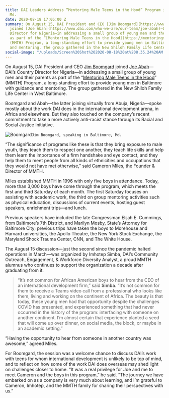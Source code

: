 ```yaml
---
title: DAI Leaders Address “Mentoring Male Teens in the Hood” Program in Baltimore,
  Md.
date: 2020-08-18 17:05:00 Z
summary: On August 15, DAI President and CEO [Jim Boomgard](https://www.dai.com/who-we-are/leadership/james-boomgard)
  joined [Joe Abah](https://www.dai.com/who-we-are/our-team/joe-abah)—DAI’s Country
  Director for Nigeria—in addressing a small group of young men and their parents
  as part of the “[Mentoring Male Teens in the Hood](https://mentoringmaleteens.org/)”
  (MMTH) Program, a long-standing effort to provide young men in Baltimore with guidance
  and mentoring. The group gathered in the New Shiloh Family Life Center in West Baltimore.
social-image: "/uploads/Screen%20Shot%202020-08-18%20at%208.35.24%20AM.png"
---
```


On August 15, DAI President and CEO [Jim Boomgard](https://www.dai.com/who-we-are/leadership/james-boomgard) joined [Joe Abah](https://www.dai.com/who-we-are/our-team/joe-abah)—DAI’s Country Director for Nigeria—in addressing a small group of young men and their parents as part of the “[Mentoring Male Teens in the Hood](https://mentoringmaleteens.org/)” (MMTH) Program, a long-standing effort to provide young men in Baltimore with guidance and mentoring. The group gathered in the New Shiloh Family Life Center in West Baltimore.

<!--more-->

Boomgard and Abah—the latter joining virtually from Abuja, Nigeria—spoke mostly about the work DAI does in the international development arena, in Africa and elsewhere. But they also touched on the company’s recent commitment to take a more actively anti-racist stance through its Racial and Social Justice Initiative.

![Boomgard](/uploads/Screen%20Shot%202020-08-18%20at%208.35.24%20AM.png)`Jim Boomgard, speaking in Baltimore, Md.`

“The significance of programs like these is that they bring exposure to male youth, they teach them to respect one another, they teach life skills and help them learn the importance of a firm handshake and eye contact, and they help them to meet people from all kinds of ethnicities and occupations that they would not have met otherwise,” said Cameron Miles, the Founder & Director of MMTH.

Miles established MMTH in 1996 with only five boys in attendance. Today, more than 3,000 boys have come through the program, which meets the first and third Saturday of each month. The first Saturday focuses on assisting with academic work, the third on group mentoring activities such as physical education, discussions of current events, hosting guest speakers, enrichment trips—and lunch. 

Previous speakers have included the late Congressman Elijah E. Cummings, from Baltimore’s 7th District, and Marilyn Mosby, State’s Attorney for Baltimore City; previous trips have taken the boys to Morehouse and Harvard universities, the Apollo Theatre, the New York Stock Exchange, the Maryland Shock Trauma Center, CNN, and The White House.

The August 15 discussion—just the second since the pandemic halted operations in March—was organized by Imhotep Simba, DAI’s Community Outreach, Engagement, & Workforce Diversity Analyst, a proud MMTH alumnus who continues to support the organization a decade after graduating from it. 

> “It’s not common for African American boys to hear from the CEO of an international development firm,” said **Simba**. “It’s not common for them to receive a Teams video call from a professional who looks like them, living and working on the continent of Africa. The beauty is that today, these young men had that opportunity despite the challenges COVID has presented, and experienced something that had never occurred in the history of the program: interfacing with someone on another continent. I’m almost certain that experience planted a seed that will come up over dinner, on social media, the block, or maybe in an academic setting.” 

“Having the opportunity to hear from someone in another country was awesome,” agreed Miles.

For Boomgard, the session was a welcome chance to discuss DAI’s work with teens for whom international development is unlikely to be top of mind, and to reflect on how some of the work DAI does overseas may shed light on challenges closer to home. “It was a real privilege for Joe and me to meet Cameron and the boys in this program,” he said. “The journey we have embarked on as a company is very much about learning, and I’m grateful to Cameron, Imhotep, and the MMTH family for sharing their perspectives with us.” 


